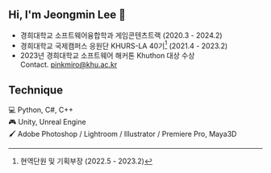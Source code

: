 ## Hi, I'm Jeongmin Lee 👋
- 경희대학교 소프트웨어융합학과 게임콘텐츠트랙 (2020.3 - 2024.2)
- 경희대학교 국제캠퍼스 응원단 KHURS-LA 40기[^1] (2021.4 - 2023.2)
- 2023년 경희대학교 소프트웨어 해커톤 Khuthon 대상 수상  
Contact. pinkmiro@khu.ac.kr


## Technique
💻 Python, C#, C++  
🎮 Unity, Unreal Engine  
🖌️ Adobe Photoshop / Lightroom / Illustrator / Premiere Pro, Maya3D


[^1]: 현역단원 및 기획부장 (2022.5 - 2023.2)

<!--
**ketchupmustardmayonnaise/ketchupmustardmayonnaise** is a ✨ _special_ ✨ repository because its `README.md` (this file) appears on your GitHub profile.

Here are some ideas to get you started:

- 🔭 I’m currently working on ...
- 🌱 I’m currently learning ...
- 👯 I’m looking to collaborate on ...
- 🤔 I’m looking for help with ...
- 💬 Ask me about ...
- 📫 How to reach me: ...
- 😄 Pronouns: ...
- ⚡ Fun fact: ...
-->
